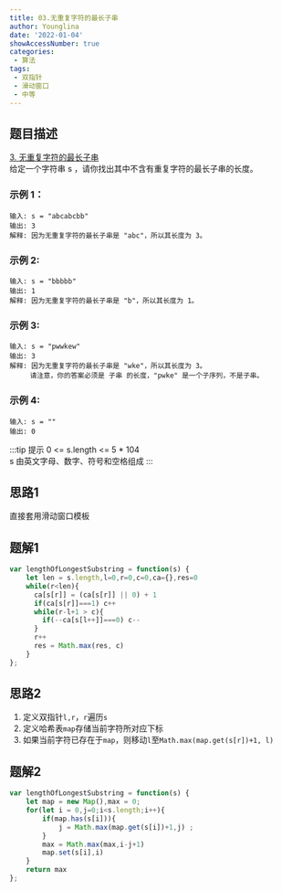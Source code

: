 ```yaml
---
title: 03.无重复字符的最长子串
author: Younglina
date: '2022-01-04'
showAccessNumber: true
categories:
 - 算法
tags:
 - 双指针
 - 滑动窗口
 - 中等
---
```


## 题目描述
[3. 无重复字符的最长子串](https://leetcode-cn.com/problems/longest-substring-without-repeating-characters/)  
给定一个字符串 s ，请你找出其中不含有重复字符的最长子串的长度。

### 示例 1：
```
输入: s = "abcabcbb"
输出: 3 
解释: 因为无重复字符的最长子串是 "abc"，所以其长度为 3。
```

### 示例 2:
```
输入: s = "bbbbb"
输出: 1
解释: 因为无重复字符的最长子串是 "b"，所以其长度为 1。
```

### 示例 3:
```
输入: s = "pwwkew"
输出: 3
解释: 因为无重复字符的最长子串是 "wke"，所以其长度为 3。
     请注意，你的答案必须是 子串 的长度，"pwke" 是一个子序列，不是子串。
```

### 示例 4:
```
输入: s = ""
输出: 0
```

:::tip 提示
0 <= s.length <= 5 * 104  
s 由英文字母、数字、符号和空格组成
:::
## 思路1
直接套用滑动窗口模板
## 题解1
```javascript
var lengthOfLongestSubstring = function(s) {
    let len = s.length,l=0,r=0,c=0,ca={},res=0
    while(r<len){
      ca[s[r]] = (ca[s[r]] || 0) + 1
      if(ca[s[r]]===1) c++
      while(r-l+1 > c){
        if(--ca[s[l++]]===0) c--
      }
      r++
      res = Math.max(res, c)
    }
};
```
## 思路2
1. 定义双指针`l,r`，`r`遍历`s`
2. 定义哈希表`map`存储当前字符所对应下标
3. 如果当前字符已存在于`map`，则移动`l`至`Math.max(map.get(s[r])+1, l)`
## 题解2
```javascript
var lengthOfLongestSubstring = function(s) {
    let map = new Map(),max = 0;
    for(let i = 0,j=0;i<s.length;i++){
        if(map.has(s[i])){
            j = Math.max(map.get(s[i])+1,j) ;
        }
        max = Math.max(max,i-j+1)
        map.set(s[i],i)
    }
    return max
};
```